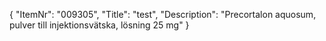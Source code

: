 {
  "ItemNr": "009305",
  "Title": "test",
  "Description": "Precortalon aquosum, pulver till injektionsvätska, lösning 25 mg"
}